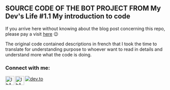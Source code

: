 ## SOURCE CODE OF THE BOT PROJECT FROM My Dev's Life #1.1 My introduction to code

If you arrive here without knowing about the blog post concerning this repo, please pay a visit [here](https://dev.to/tomatowizard/my-devs-life-story-1-part-1-my-introduction-to-code-gf7) 😉

The original code contained descriptions in french that I took the time to translate for understanding purpose to whoever want to read in details and understand more what the code is doing.

### **Connect with me**:

[<img align="left" alt="lbAntoine | Twitter" width="28px" src="https://image.flaticon.com/icons/png/512/60/60580.png" />][twitter]
[<img align="left" alt="lbAntoine | LinkedIn" width="28px" src="https://cdn-icons-png.flaticon.com/512/61/61109.png" />][linkedin]
<a href="https://dev.to/tomatowizard" target="_blank"><img alt="dev.to" src="https://img.shields.io/badge/MY%20DEV.TO%20PAGE-GO-green?style=for-the-badge&logo=dev.to" /></a>


[twitter]: https://twitter.com/tomato_wizard
[linkedin]: https://www.linkedin.com/in/antoine-le-bras/